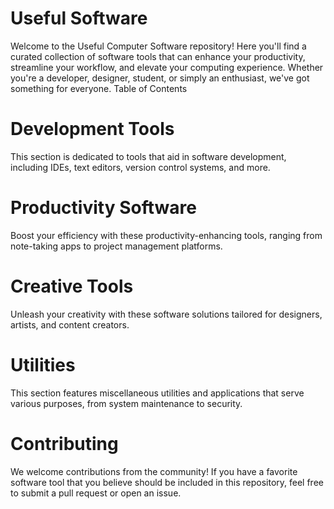 # Useful Software

Welcome to the Useful Computer Software repository! Here you'll find a curated collection of software tools that can enhance your productivity, streamline your workflow, and elevate your computing experience. Whether you're a developer, designer, student, or simply an enthusiast, we've got something for everyone.
Table of Contents



# Development Tools

This section is dedicated to tools that aid in software development, including IDEs, text editors, version control systems, and more.



# Productivity Software

Boost your efficiency with these productivity-enhancing tools, ranging from note-taking apps to project management platforms.



# Creative Tools

Unleash your creativity with these software solutions tailored for designers, artists, and content creators.



# Utilities

This section features miscellaneous utilities and applications that serve various purposes, from system maintenance to security.



# Contributing

We welcome contributions from the community! If you have a favorite software tool that you believe should be included in this repository, feel free to submit a pull request or open an issue.
